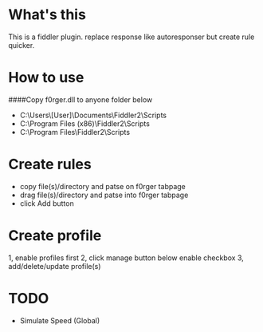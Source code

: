 What's this
===========
This is a fiddler plugin. replace response like autoresponser but create rule quicker.

How to use
==========
####Copy f0rger.dll to anyone folder below
* C:\Users\\[User]\Documents\Fiddler2\Scripts 
* C:\Program Files (x86)\Fiddler2\Scripts
* C:\Program Files\Fiddler2\Scripts

Create rules
============
* copy file(s)/directory and patse on f0rger tabpage
* drag file(s)/directory and patse into f0rger tabpage
* click Add button

Create profile
==============
1, enable profiles first
2, click manage button below enable checkbox
3, add/delete/update profile(s)

TODO
====
* Simulate Speed (Global)